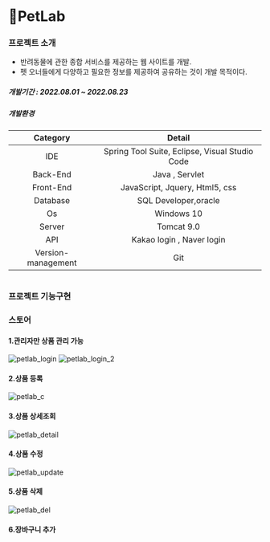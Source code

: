 # 🐾PetLab
### 프로젝트 소개
* 반려동물에 관한 종합 서비스를 제공하는 웹 사이트를 개발.
* 펫 오너들에게 다양하고 필요한 정보를 제공하여 공유하는 것이 개발 목적이다.

##### **개발기간** : 2022.08.01 ~ 2022.08.23
##### **개발환경**
Category | Detail
|:---:| :---:|
IDE | Spring Tool Suite, Eclipse, Visual Studio Code
Back-End | Java , Servlet
Front-End | JavaScript, Jquery, Html5, css
Database | SQL Developer,oracle
Os | Windows 10
Server | Tomcat 9.0
API | Kakao login , Naver login
Version-management | Git
#
### 프로젝트 기능구현
### 스토어
#### 1.관리자만 상품 관리 가능
![petlab_login](https://user-images.githubusercontent.com/93775304/183840648-b82744c4-ada0-411c-a846-11c007e437e1.gif)
![petlab_login_2](https://user-images.githubusercontent.com/93775304/183840670-6096808f-e434-42fb-a6d9-3333c862abd8.gif)

#### 2.상품 등록
![petlab_c](https://user-images.githubusercontent.com/93775304/183841602-6d11f394-8a88-4f29-86ef-825ed7a0ad0c.gif)

#### 3.상품 상세조회
![petlab_detail](https://user-images.githubusercontent.com/93775304/183842184-6497e195-7f02-4885-862b-57bdd0ce3412.gif)

#### 4.상품 수정
![petlab_update](https://user-images.githubusercontent.com/93775304/183842536-d8dc60d0-4faa-48e5-8b2c-d260b7c92ffe.gif)

#### 5.상품 삭제
![petlab_del](https://user-images.githubusercontent.com/93775304/183842903-dd18f259-e7ae-4685-87b9-8b1e3ce08828.gif)

#### 6.장바구니 추가
